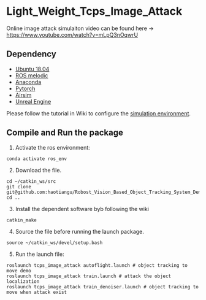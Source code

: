 # Light_Weight_Tcps_Image_Attack
                            
Online image attack simulaiton video can be found here -> https://www.youtube.com/watch?v=mLpQ3nOqwrU

## Dependency

- [Ubuntu 18.04](https://releases.ubuntu.com/18.04/)
- [ROS melodic](http://wiki.ros.org/ROS/Installation)
- [Anaconda](https://www.anaconda.com/products/distribution#linux)
- [Pytorch](https://pytorch.org/get-started/locally/)
- [Airsim](https://microsoft.github.io/AirSim/airsim_ros_pkgs/)
- [Unreal Engine](https://github.com/EpicGames/UnrealEngine)

Please follow the tutorial in Wiki to configure the [simulation environment](https://github.com/haotiangu/Robost_Vision_Based_Object_Tracking_System_Demo/wiki/The-General-Configuring-Tutorial-of-The-Simulation-Environment).






## Compile and Run the package



1. Activate the ros environment:
```
conda activate ros_env
```


2. Download the file.

```
cd ~/catkin_ws/src
git clone git@github.com:haotiangu/Robost_Vision_Based_Object_Tracking_System_Demo.git
cd ..
```
3. Install the dependent software byb following the wiki


```
catkin_make
```

4.  Source the file before running the launch package.
```
source ~/catkin_ws/devel/setup.bash
```


5. Run the launch file:
```
roslaunch tcps_image_attack autoflight.launch # object tracking to move demo
roslaunch tcps_image_attack train.launch # attack the object localization  
roslaunch tcps_image_attack train_denoiser.launch # object tracking to move when attack exist
```
